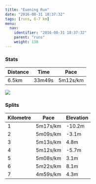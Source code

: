 ```yaml
---
title: "Evening Run"
date: "2016-08-31 18:37:32"
tags: [runs, 6-7 km]
menu:
  nav:
    identifier: "2016-08-31 18:37:32"
    parent: "runs"
    weight: 130
---
```


### Stats

| Distance | Time | Pace |
|----------|------|------|
|6.5km|33m49s|5m12s/km|

<img src='https://maps.googleapis.com/maps/api/staticmap?maptype=roadmap&path=enc:mhkeIh}tLhAhH?bNvAzBcCz\f@zJiAhQtBlAgAr@@nChFdVdJrR~C`RdFpHzEpAfN|YzJfn@_Gs`@sG}WiKePkDKeE_FuF}YiGuG}DoMmBaQrAgBcBaAt@sCVmo@tAsHiFu[&key=AIzaSyAfqMeaZ1CCJFGP5cWud__oZnT_Pybg-1M&size=800x800&markers=color:yellow|label:S|53.47479,-2.24229&markers=color:green|label:F|53.475190000000005,-2.24183'>

### Splits

| Kilometre | Pace | Elevation |
|------|------|-----------|
|1|5m17s/km|-10.2m|
|2|5m09s/km|-3.1m|
|3|5m13s/km|4.8m|
|4|5m12s/km|-5.7m|
|5|5m08s/km|3.1m|
|6|5m22s/km|8.1m|
|7|4m59s/km|4.3m|
